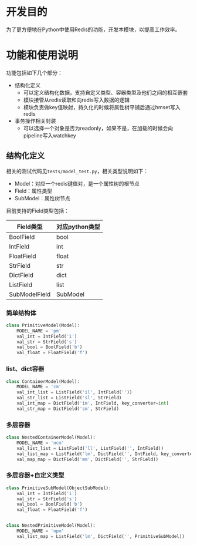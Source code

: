 # 开发目的

为了更方便地在Python中使用Redis的功能，开发本模块，以提高工作效率。


# 功能和使用说明

功能包括如下几个部分：

* 结构化定义
    * 可以定义结构化数据，支持自定义类型、容器类型及他们之间的相互嵌套
    * 模块接管从redis读取和向redis写入数据的逻辑
    * 模块负责做key值映射，持久化的时候将属性树平铺后通过hmset写入redis
* 事务操作相关封装
    * 可以选择一个对象是否为readonly，如果不是，在加载的时候会向pipeline写入watchkey


## 结构化定义

相关的测试代码见`tests/model_test.py`，相关类型说明如下：

* Model：对应一个redis键值对，是一个属性树的根节点
* Field：属性类型
* SubModel：属性树节点

目前支持的Field类型包括：

| Field类型 | 对应python类型 |
| ----- | ----- |
| BoolField | bool |
| IntField | int |
| FloatField | float |
| StrField | str |
| DictField | dict |
| ListField | list |
| SubModelField | SubModel |



### 简单结构体

```python
class PrimitiveModel(Model):
    MODEL_NAME = 'pm'
    val_int = IntField('i')
    val_str = StrField('s')
    val_bool = BoolField('b')
    val_float = FloatField('f')
```


### list、dict容器

```python
class ContainerModel(Model):
    MODEL_NAME = 'cm'
    val_int_list = ListField('il', IntField(''))
    val_str_list = ListField('sl', StrField)
    val_int_map = DictField('im', IntField, key_converter=int)
    val_str_map = DictField('sm', StrField)
```


### 多层容器

```python
class NestedContainerModel(Model):
    MODEL_NAME = 'ncm'
    val_list_list = ListField('ll', ListField('', IntField))
    val_list_map = ListField('lm', DictField('', IntField, key_converter=int))
    val_map_map = DictField('mm', DictField('', StrField))
```


### 多层容器+自定义类型

```python
class PrimitiveSubModel(ObjectSubModel):
    val_int = IntField('i')
    val_str = StrField('s')
    val_bool = BoolField('b')
    val_float = FloatField('f')


class NestedPrimitiveModel(Model):
    MODEL_NAME = 'npm'
    val_list_map = ListField('lm', DictField('', PrimitiveSubModel))
```